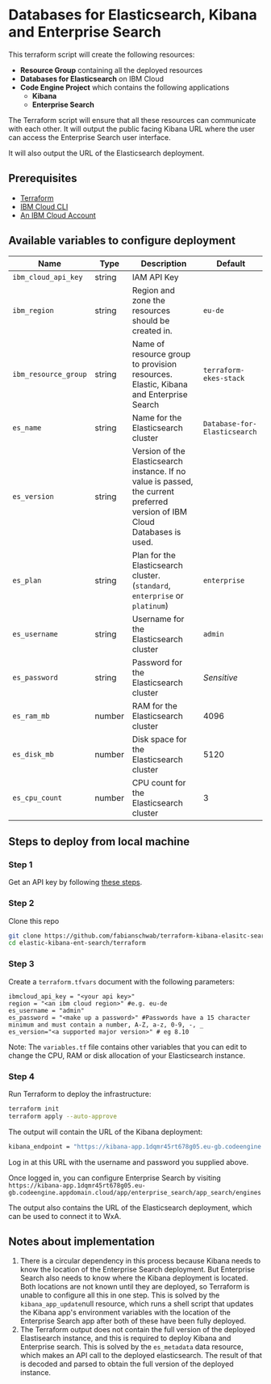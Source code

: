 # Databases for Elasticsearch, Kibana and Enterprise Search

This terraform script will create the following resources:

- **Resource Group** containing all the deployed resources
- **Databases for Elasticsearch** on IBM Cloud
- **Code Engine Project** which contains the following applications
  - **Kibana**
  - **Enterprise Search**

The Terraform script will ensure that all these resources can communicate with each other. It will output the public facing Kibana URL where the user can access the Enterprise Search user interface.

It will also output the URL of the Elasticsearch deployment.

## Prerequisites

- [Terraform](https://www.terraform.io/)
- [IBM Cloud CLI](https://cloud.ibm.com/docs/cli?topic=cli-getting-started)
- [An IBM Cloud Account](https://cloud.ibm.com/registration)

## Available variables to configure deployment

| Name                 | Type   | Description                                                                                                                 | Default                      |
| -------------------- | ------ | --------------------------------------------------------------------------------------------------------------------------- | ---------------------------- |
| `ibm_cloud_api_key`  | string | IAM API Key                                                                                                                 |                              |
| `ibm_region`         | string | Region and zone the resources should be created in.                                                                         | `eu-de`                      |
| `ibm_resource_group` | string | Name of resource group to provision resources. Elastic, Kibana and Enterprise Search                                        | `terraform-ekes-stack`       |
| `es_name`            | string | Name for the Elasticsearch cluster                                                                                          | `Database-for-Elasticsearch` |
| `es_version`         | string | Version of the Elasticsearch instance. If no value is passed, the current preferred version of IBM Cloud Databases is used. |                              |
| `es_plan`            | string | Plan for the Elasticsearch cluster. (`standard`, `enterprise` or `platinum`)                                                | `enterprise`                 |
| `es_username`        | string | Username for the Elasticsearch cluster                                                                                      | `admin`                      |
| `es_password`        | string | Password for the Elasticsearch cluster                                                                                      | _Sensitive_                  |
| `es_ram_mb`          | number | RAM for the Elasticsearch cluster                                                                                           | 4096                         |
| `es_disk_mb`         | number | Disk space for the Elasticsearch cluster                                                                                    | 5120                         |
| `es_cpu_count`       | number | CPU count for the Elasticsearch cluster                                                                                     | 3                            |

## Steps to deploy from local machine

### Step 1

Get an API key by following [these steps](https://cloud.ibm.com/docs/account?topic=account-userapikey&interface=ui#create_user_key).

### Step 2

Clone this repo

```sh
git clone https://github.com/fabianschwab/terraform-kibana-elasitc-search-on-ibm-cloud
cd elastic-kibana-ent-search/terraform
```

### Step 3

Create a `terraform.tfvars` document with the following parameters:

```
ibmcloud_api_key = "<your api key>"
region = "<an ibm cloud region>" #e.g. eu-de
es_username = "admin"
es_password = "<make up a password>" #Passwords have a 15 character minimum and must contain a number, A-Z, a-z, 0-9, -, _
es_version="<a supported major version>" # eg 8.10
```

Note: The `variables.tf` file contains other variables that you can edit to change the CPU, RAM or disk allocation of your Elasticsearch instance.

### Step 4

Run Terraform to deploy the infrastructure:

```sh
terraform init
terraform apply --auto-approve
```

The output will contain the URL of the Kibana deployment:

```sh
kibana_endpoint = "https://kibana-app.1dqmr45rt678g05.eu-gb.codeengine.appdomain.cloud"
```

Log in at this URL with the username and password you supplied above.

Once logged in, you can configure Enterprise Search by visiting `https://kibana-app.1dqmr45rt678g05.eu-gb.codeengine.appdomain.cloud/app/enterprise_search/app_search/engines`

The output also contains the URL of the Elasticsearch deployment, which can be used to connect it to WxA.

## Notes about implementation

1. There is a circular dependency in this process because Kibana needs to know the location of the Enterprise Search deployment. But Enterprise Search also needs to know where the Kibana deployment is located. Both locations are not known until they are deployed, so Terraform is unable to configure all this in one step. This is solved by the `kibana_app_update`null resource, which runs a shell script that updates the Kibana app's environment variables with the location of the Enterprise Search app after both of these have been fully deployed.
2. The Terraform output does not contain the full version of the deployed Elastisearch instance, and this is required to deploy Kibana and Enterprise search. This is solved by the `es_metadata` data resource, which makes an API call to the deployed elasticsearch. The result of that is decoded and parsed to obtain the full version of the deployed instance.
